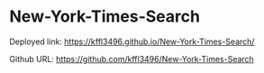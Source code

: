 # New-York-Times-Search

Deployed link: https://kffl3496.github.io/New-York-Times-Search/

Github URL: https://github.com/kffl3496/New-York-Times-Search
